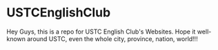 # USTCEnglishClub

Hey Guys, this is a repo for USTC English Club's Websites. Hope it well-known around USTC, even the whole city, province, nation, world!!! 
